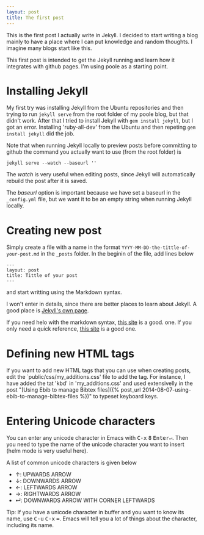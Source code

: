 ```yaml
---
layout: post
title: The first post
---
```


This is the first post I actually write in Jekyll. I decided to start
writing a blog mainly to have a place where I can put knowledge and random
thoughts. I imagine many blogs start like this.

This first post is intended to get the Jekyll running and learn how it
integrates with github pages. I'm using poole as a starting point.

# Installing Jekyll #

My first try was installing Jekyll from the Ubuntu repositories and then
trying to run `jekyll serve` from the root folder of my poole blog, but
that didn't work. After that I tried to install Jekyll with `gem install
jekyll`, but I got an error. Installing 'ruby-all-dev' from the Ubuntu and
then repeting `gem install jekyll` did the job.

Note that when running Jekyll locally to preview posts before committing to
github the command you actually want to use (from the root folder) is

    jekyll serve --watch --baseurl ''

The *watch* is very useful when editing posts, since Jekyll will
automatically rebuild the post after it is saved.

The *baseurl* option is important because we have set a baseurl in the
`_config.yml` file, but we want it to be an empty string when running
Jekyll locally.

# Creating new post #

Simply create a file with a name in the format
`YYYY-MM-DD-the-tittle-of-your-post.md` in the `_posts` folder. In the
beginin of the file, add lines below

    ---
    layout: post
    title: Tittle of your post
    ---

and start writting using the Markdown syntax.

I won't enter in details, since there are better places to learn about
Jekyll. A good place is [Jekyll's own page](http://jekyllrb.com/docs/home/).


If you need helo with the markdown syntax,
[this site](https://daringfireball.net/projects/markdown/syntax) is a good.
one. If you only need a quick reference,
[this site](http://www.darkcoding.net/software/markdown-quick-reference/)
is a good one.

# Defining new HTML tags #

If you want to add new HTML tags that you can use when creating posts, edit
the `public/css/my\_additions.css' file to add the tag. For instance, I have
added the tat 'kbd' in 'my\_additions.css' and used extensivelly in the post
"[Using Ebib to manage Bibtex files]({% post_url 2014-08-07-using-ebib-to-manage-bibtex-files %})"
to typeset keyboard keys.

# Entering Unicode characters #

You can enter any unicode character in Emacs with <kbd>C-x</kbd>
<kbd>8</kbd> <kbd>Enter↵</kbd>. Then you need to type the name of the
unicode character you want to insert (helm mode is very useful here).

A list of common unicode characters is given below

- ↑: UPWARDS ARROW
- ↓: DOWNWARDS ARROW
- ←: LEFTWARDS ARROW
- →: RIGHTWARDS ARROW
- ↵: DOWNWARDS ARROW WITH CORNER LEFTWARDS

Tip: If you have a unicode character in buffer and you want to know its
name, use <kbd>C-u</kbd> <kbd>C-x</kbd> <kbd>=</kbd>. Emacs will tell you a
lot of things about the character, including its name.

